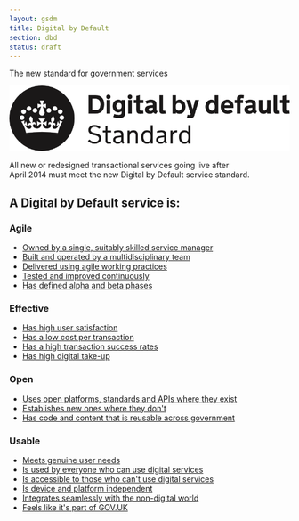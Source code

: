 ```yaml
---
layout: gsdm
title: Digital by Default
section: dbd
status: draft
---
```


<p class="subtitle">The new standard for government services</p>

<div class="standard-intro">
  <img src="../assets/images/DbD-kitemark.png" alt="Digital by Default standard" />

  <p>All new or redesigned transactional services going live after <br> April 2014 must meet the new Digital by Default service standard.</p>
</div>

<div class="standard">
<h2>A Digital by Default service is:</h2>

<h3>Agile</h3>
<ul>
  <li><a href="">Owned by a single, suitably skilled service manager</a></li>
  <li><a href="">Built and operated by a multidisciplinary team</a></li>
  <li><a href="">Delivered using agile working practices</a></li>
  <li><a href="">Tested and improved continuously</a></li>
  <li><a href="">Has defined alpha and beta phases</a></li>
</ul>

<h3>Effective</h3>
<ul>
  <li><a href="">Has high user satisfaction</a></li>
  <li><a href="">Has a low cost per transaction</a></li>
  <li><a href="">Has a high transaction success rates</a></li>
  <li><a href="">Has high digital take-up</a></li>
</ul>

<h3>Open</h3>
<ul>
  <li><a href="">Uses open platforms, standards and APIs where they exist</a></li>
  <li><a href="">Establishes new ones where they don't</a></li>
  <li><a href="">Has code and content that is reusable across government</a></li>
</ul>

<h3>Usable</h3>
<ul>
  <li><a href="">Meets genuine user needs</a></li>
  <li><a href="">Is used by everyone who can use digital services</a></li>
  <li><a href="">Is accessible to those who can't use digital services</a></li>
  <li><a href="">Is device and platform independent</a></li>
  <li><a href="">Integrates seamlessly with the non-digital world</a></li>
  <li><a href="">Feels like it's part of GOV.UK</a></li>
</ul>

</div>